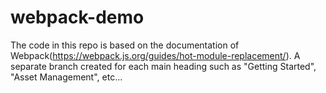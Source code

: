 # webpack-demo
The code in this repo is based on the documentation of Webpack(https://webpack.js.org/guides/hot-module-replacement/). 
A separate branch created for each main heading such as "Getting Started", "Asset Management", etc...

